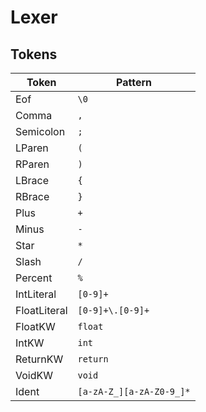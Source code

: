 
# Lexer

## Tokens

| Token | Pattern |
|---|---|
| Eof | `\0` |
| Comma | `,` |
| Semicolon | `;` |
| LParen | `(` |
| RParen | `)` |
| LBrace | `{` |
| RBrace | `}` |
| Plus | `+` |
| Minus | `-` |
| Star | `*` |
| Slash | `/` |
| Percent | `%` |
| IntLiteral | `[0-9]+` |
| FloatLiteral | `[0-9]+\.[0-9]+` |
| FloatKW | `float` |
| IntKW | `int` |
| ReturnKW | `return` |
| VoidKW | `void` |
| Ident | `[a-zA-Z_][a-zA-Z0-9_]*` |
